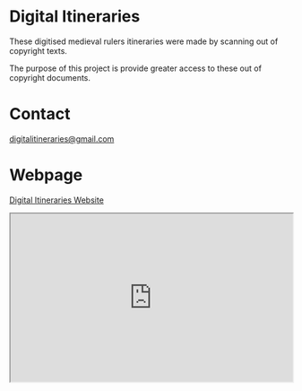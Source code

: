 # Digital Itineraries

These digitised medieval rulers itineraries were made by scanning out of copyright texts.

The purpose of this project is provide greater access to these out of copyright documents.

# Contact
digitalitineraries@gmail.com

# Webpage
[Digital Itineraries Website](https://lorenza10.github.io/digitalitineraries)
<iframe src="https://lorenza10.github.io/digitalitineraries/" style="width:100%; height:300px;"></iframe>